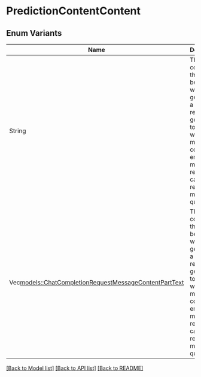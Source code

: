 # PredictionContentContent

## Enum Variants

| Name | Description |
|---- | -----|
| String | The content that should be matched when generating a model response. If generated tokens would match this content, the entire model response can be returned much more quickly.  |
| Vec<models::ChatCompletionRequestMessageContentPartText> | The content that should be matched when generating a model response. If generated tokens would match this content, the entire model response can be returned much more quickly.  |

[[Back to Model list]](../README.md#documentation-for-models) [[Back to API list]](../README.md#documentation-for-api-endpoints) [[Back to README]](../README.md)


